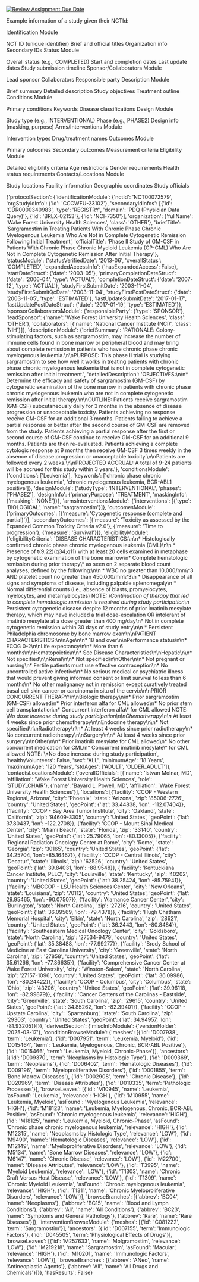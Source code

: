 [![Review Assignment Due Date](https://classroom.github.com/assets/deadline-readme-button-22041afd0340ce965d47ae6ef1cefeee28c7c493a6346c4f15d667ab976d596c.svg)](https://classroom.github.com/a/Aem1sI_4)


Example information of a study given their NCTId:

Identification Module

NCT ID (unique identifier)
Brief and official titles
Organization info
Secondary IDs
Status Module

Overall status (e.g., COMPLETED)
Start and completion dates
Last update dates
Study submission timeline
Sponsor/Collaborators Module

Lead sponsor
Collaborators
Responsible party
Description Module

Brief summary
Detailed description
Study objectives
Treatment outline
Conditions Module

Primary conditions
Keywords
Disease classifications
Design Module

Study type (e.g., INTERVENTIONAL)
Phase (e.g., PHASE2)
Design info (masking, purpose)
Arms/Interventions Module

Intervention types
Drug/treatment names
Outcomes Module

Primary outcomes
Secondary outcomes
Measurement criteria
Eligibility Module

Detailed eligibility criteria
Age restrictions
Gender requirements
Health status requirements
Contacts/Locations Module

Study locations
Facility information
Geographic coordinates
Study officials


{'protocolSection': {'identificationModule': {'nctId': 'NCT00072579',
   'orgStudyIdInfo': {'id': 'CCCWFU-23102'},
   'secondaryIdInfos': [{'id': 'CDR0000340983',
     'type': 'REGISTRY',
     'domain': 'PDQ (Physician Data Query)'},
    {'id': 'BRLX-02153'},
    {'id': 'NCI-7350'}],
   'organization': {'fullName': 'Wake Forest University Health Sciences',
    'class': 'OTHER'},
   'briefTitle': 'Sargramostim in Treating Patients With Chronic Phase Chronic Myelogenous Leukemia Who Are Not in Complete Cytogenetic Remission Following Initial Treatment',
   'officialTitle': 'Phase II Study of GM-CSF in Patients With Chronic Phase Chronic Myeloid Leukemia (CP-CML) Who Are Not in Complete Cytogenetic Remission After Initial Therapy'},
  'statusModule': {'statusVerifiedDate': '2013-06',
   'overallStatus': 'COMPLETED',
   'expandedAccessInfo': {'hasExpandedAccess': False},
   'startDateStruct': {'date': '2003-05'},
   'primaryCompletionDateStruct': {'date': '2006-04', 'type': 'ACTUAL'},
   'completionDateStruct': {'date': '2007-12', 'type': 'ACTUAL'},
   'studyFirstSubmitDate': '2003-11-04',
   'studyFirstSubmitQcDate': '2003-11-04',
   'studyFirstPostDateStruct': {'date': '2003-11-05', 'type': 'ESTIMATED'},
   'lastUpdateSubmitDate': '2017-01-17',
   'lastUpdatePostDateStruct': {'date': '2017-01-19', 'type': 'ESTIMATED'}},
  'sponsorCollaboratorsModule': {'responsibleParty': {'type': 'SPONSOR'},
   'leadSponsor': {'name': 'Wake Forest University Health Sciences',
    'class': 'OTHER'},
   'collaborators': [{'name': 'National Cancer Institute (NCI)',
     'class': 'NIH'}]},
  'descriptionModule': {'briefSummary': 'RATIONALE: Colony-stimulating factors, such as sargramostim, may increase the number of immune cells found in bone marrow or peripheral blood and may bring about complete remission in patients who have chronic phase chronic myelogenous leukemia.\n\nPURPOSE: This phase II trial is studying sargramostim to see how well it works in treating patients with chronic phase chronic myelogenous leukemia that is not in complete cytogenetic remission after initial treatment.',
   'detailedDescription': 'OBJECTIVES:\n\n* Determine the efficacy and safety of sargramostim (GM-CSF) by cytogenetic examination of the bone marrow in patients with chronic phase chronic myelogenous leukemia who are not in complete cytogenetic remission after initial therapy.\n\nOUTLINE: Patients receive sargramostim (GM-CSF) subcutaneously daily for 3 months in the absence of disease progression or unacceptable toxicity. Patients achieving no response receive GM-CSF for an additional 3 months. Patients failing to achieve a partial response or better after the second course of GM-CSF are removed from the study. Patients achieving a partial response after the first or second course of GM-CSF continue to receive GM-CSF for an additional 9 months. Patients are then re-evaluated. Patients achieving a complete cytologic response at 9 months then receive GM-CSF 3 times weekly in the absence of disease progression or unacceptable toxicity.\n\nPatients are followed every 2 weeks.\n\nPROJECTED ACCRUAL: A total of 9-24 patients will be accrued for this study within 3 years.'},
  'conditionsModule': {'conditions': ['Leukemia'],
   'keywords': ['chronic phase chronic myelogenous leukemia',
    'chronic myelogenous leukemia, BCR-ABL1 positive']},
  'designModule': {'studyType': 'INTERVENTIONAL',
   'phases': ['PHASE2'],
   'designInfo': {'primaryPurpose': 'TREATMENT',
    'maskingInfo': {'masking': 'NONE'}}},
  'armsInterventionsModule': {'interventions': [{'type': 'BIOLOGICAL',
     'name': 'sargramostim'}]},
  'outcomesModule': {'primaryOutcomes': [{'measure': 'Cytogenetic response (complete and partial)'}],
   'secondaryOutcomes': [{'measure': 'Toxicity as assessed by the Expanded Common Toxicity Criteria v2.0'},
    {'measure': 'Time to progression'},
    {'measure': 'Survival'}]},
  'eligibilityModule': {'eligibilityCriteria': 'DISEASE CHARACTERISTICS:\n\n* Histologically confirmed chronic phase chronic myelogenous leukemia (CML)\n\n  * Presence of t(9;22)(q34;q11) with at least 20 cells examined in metaphase by cytogenetic examination of the bone marrow\n* Complete hematologic remission during prior therapy\\* as seen on 2 separate blood count analyses, defined by the following:\n\n  * WBC no greater than 10,000/mm\\^3 AND platelet count no greater than 450,000/mm\\^3\n  * Disappearance of all signs and symptoms of disease, including palpable splenomegaly\n  * Normal differential counts (i.e., absence of blasts, promyelocytes, myelocytes, and metamyelocytes) NOTE: \\*Continuation of therapy that led to complete hematologic remission is required during study participation\n* Persistent cytogenetic disease despite 12 months of prior imatinib mesylate therapy, which may have included a trial dose-escalation OR intolerant of imatinib mesylate at a dose greater than 400 mg/day\n* Not in complete cytogenetic remission within 30 days of study entry\n\n  * Persistent Philadelphia chromosome by bone marrow exam\n\nPATIENT CHARACTERISTICS:\n\nAge\n\n* 18 and over\n\nPerformance status\n\n* ECOG 0-2\n\nLife expectancy\n\n* More than 6 months\n\nHematopoietic\n\n* See Disease Characteristics\n\nHepatic\n\n* Not specified\n\nRenal\n\n* Not specified\n\nOther\n\n* Not pregnant or nursing\n* Fertile patients must use effective contraception\n* No uncontrolled active infective\n* No serious medical or psychiatric illness that would prevent giving informed consent or limit survival to less than 6 months\n* No other malignancy not in remission except curatively treated basal cell skin cancer or carcinoma in situ of the cervix\n\nPRIOR CONCURRENT THERAPY:\n\nBiologic therapy\n\n* Prior sargramostim (GM-CSF) allowed\n* Prior interferon alfa for CML allowed\n* No prior stem cell transplantation\n* Concurrent interferon alfa\\* for CML allowed NOTE: \\*No dose increase during study participation\n\nChemotherapy\n\n* At least 4 weeks since prior chemotherapy\n\nEndocrine therapy\n\n* Not specified\n\nRadiotherapy\n\n* At least 4 weeks since prior radiotherapy\n* No concurrent radiotherapy\n\nSurgery\n\n* At least 4 weeks since prior surgery\n\nOther\n\n* Prior imatinib mesylate for CML allowed\n* No other concurrent medication for CML\n* Concurrent imatinib mesylate\\* for CML allowed NOTE: \\*No dose increase during study participation',
   'healthyVolunteers': False,
   'sex': 'ALL',
   'minimumAge': '18 Years',
   'maximumAge': '120 Years',
   'stdAges': ['ADULT', 'OLDER_ADULT']},
  'contactsLocationsModule': {'overallOfficials': [{'name': 'Istvan Molnar, MD',
     'affiliation': 'Wake Forest University Health Sciences',
     'role': 'STUDY_CHAIR'},
    {'name': 'Bayard L. Powell, MD',
     'affiliation': 'Wake Forest University Health Sciences'}],
   'locations': [{'facility': 'CCOP - Western Regional, Arizona',
     'city': 'Phoenix',
     'state': 'Arizona',
     'zip': '85006-2726',
     'country': 'United States',
     'geoPoint': {'lat': 33.44838, 'lon': -112.07404}},
    {'facility': 'CCOP - Bay Area Tumor Institute',
     'city': 'Oakland',
     'state': 'California',
     'zip': '94609-3305',
     'country': 'United States',
     'geoPoint': {'lat': 37.80437, 'lon': -122.2708}},
    {'facility': 'CCOP - Mount Sinai Medical Center',
     'city': 'Miami Beach',
     'state': 'Florida',
     'zip': '33140',
     'country': 'United States',
     'geoPoint': {'lat': 25.79065, 'lon': -80.13005}},
    {'facility': 'Regional Radiation Oncology Center at Rome',
     'city': 'Rome',
     'state': 'Georgia',
     'zip': '30165',
     'country': 'United States',
     'geoPoint': {'lat': 34.25704, 'lon': -85.16467}},
    {'facility': 'CCOP - Central Illinois',
     'city': 'Decatur',
     'state': 'Illinois',
     'zip': '62526',
     'country': 'United States',
     'geoPoint': {'lat': 39.84031, 'lon': -88.9548}},
    {'facility': 'Kentuckiana Cancer Institute, PLLC',
     'city': 'Louisville',
     'state': 'Kentucky',
     'zip': '40202',
     'country': 'United States',
     'geoPoint': {'lat': 38.25424, 'lon': -85.75941}},
    {'facility': 'MBCCOP - LSU Health Sciences Center',
     'city': 'New Orleans',
     'state': 'Louisiana',
     'zip': '70112',
     'country': 'United States',
     'geoPoint': {'lat': 29.95465, 'lon': -90.07507}},
    {'facility': 'Alamance Cancer Center',
     'city': 'Burlington',
     'state': 'North Carolina',
     'zip': '27216',
     'country': 'United States',
     'geoPoint': {'lat': 36.09569, 'lon': -79.4378}},
    {'facility': 'Hugh Chatham Memorial Hospital',
     'city': 'Elkin',
     'state': 'North Carolina',
     'zip': '28621',
     'country': 'United States',
     'geoPoint': {'lat': 36.2443, 'lon': -80.8484}},
    {'facility': 'Southeastern Medical Oncology Center',
     'city': 'Goldsboro',
     'state': 'North Carolina',
     'zip': '27534-9479',
     'country': 'United States',
     'geoPoint': {'lat': 35.38488, 'lon': -77.99277}},
    {'facility': 'Brody School of Medicine at East Carolina University',
     'city': 'Greenville',
     'state': 'North Carolina',
     'zip': '27858',
     'country': 'United States',
     'geoPoint': {'lat': 35.61266, 'lon': -77.36635}},
    {'facility': 'Comprehensive Cancer Center at Wake Forest University',
     'city': 'Winston-Salem',
     'state': 'North Carolina',
     'zip': '27157-1096',
     'country': 'United States',
     'geoPoint': {'lat': 36.09986, 'lon': -80.24422}},
    {'facility': 'CCOP - Columbus',
     'city': 'Columbus',
     'state': 'Ohio',
     'zip': '43206',
     'country': 'United States',
     'geoPoint': {'lat': 39.96118, 'lon': -82.99879}},
    {'facility': 'Cancer Centers of the Carolinas - Eastside',
     'city': 'Greenville',
     'state': 'South Carolina',
     'zip': '29615',
     'country': 'United States',
     'geoPoint': {'lat': 34.85262, 'lon': -82.39401}},
    {'facility': 'CCOP - Upstate Carolina',
     'city': 'Spartanburg',
     'state': 'South Carolina',
     'zip': '29303',
     'country': 'United States',
     'geoPoint': {'lat': 34.94957, 'lon': -81.93205}}]}},
 'derivedSection': {'miscInfoModule': {'versionHolder': '2025-03-17'},
  'conditionBrowseModule': {'meshes': [{'id': 'D007938', 'term': 'Leukemia'},
    {'id': 'D007951', 'term': 'Leukemia, Myeloid'},
    {'id': 'D015464',
     'term': 'Leukemia, Myelogenous, Chronic, BCR-ABL Positive'},
    {'id': 'D015466', 'term': 'Leukemia, Myeloid, Chronic-Phase'}],
   'ancestors': [{'id': 'D009370', 'term': 'Neoplasms by Histologic Type'},
    {'id': 'D009369', 'term': 'Neoplasms'},
    {'id': 'D006402', 'term': 'Hematologic Diseases'},
    {'id': 'D009196', 'term': 'Myeloproliferative Disorders'},
    {'id': 'D001855', 'term': 'Bone Marrow Diseases'},
    {'id': 'D002908', 'term': 'Chronic Disease'},
    {'id': 'D020969', 'term': 'Disease Attributes'},
    {'id': 'D010335', 'term': 'Pathologic Processes'}],
   'browseLeaves': [{'id': 'M10945',
     'name': 'Leukemia',
     'asFound': 'Leukemia',
     'relevance': 'HIGH'},
    {'id': 'M10955',
     'name': 'Leukemia, Myeloid',
     'asFound': 'Myelogenous Leukemia',
     'relevance': 'HIGH'},
    {'id': 'M18123',
     'name': 'Leukemia, Myelogenous, Chronic, BCR-ABL Positive',
     'asFound': 'Chronic myelogenous leukemia',
     'relevance': 'HIGH'},
    {'id': 'M18125',
     'name': 'Leukemia, Myeloid, Chronic-Phase',
     'asFound': 'Chronic phase chronic myelogenous leukemia',
     'relevance': 'HIGH'},
    {'id': 'M12315',
     'name': 'Neoplasms by Histologic Type',
     'relevance': 'LOW'},
    {'id': 'M9490', 'name': 'Hematologic Diseases', 'relevance': 'LOW'},
    {'id': 'M12149',
     'name': 'Myeloproliferative Disorders',
     'relevance': 'LOW'},
    {'id': 'M5134', 'name': 'Bone Marrow Diseases', 'relevance': 'LOW'},
    {'id': 'M6147', 'name': 'Chronic Disease', 'relevance': 'LOW'},
    {'id': 'M22700', 'name': 'Disease Attributes', 'relevance': 'LOW'},
    {'id': 'T3995', 'name': 'Myeloid Leukemia', 'relevance': 'LOW'},
    {'id': 'T1303',
     'name': 'Chronic Graft Versus Host Disease',
     'relevance': 'LOW'},
    {'id': 'T1309',
     'name': 'Chronic Myeloid Leukemia',
     'asFound': 'Chronic myelogenous leukemia',
     'relevance': 'HIGH'},
    {'id': 'T1311',
     'name': 'Chronic Myeloproliferative Disorders',
     'relevance': 'LOW'}],
   'browseBranches': [{'abbrev': 'BC04', 'name': 'Neoplasms'},
    {'abbrev': 'BC15', 'name': 'Blood and Lymph Conditions'},
    {'abbrev': 'All', 'name': 'All Conditions'},
    {'abbrev': 'BC23', 'name': 'Symptoms and General Pathology'},
    {'abbrev': 'Rare', 'name': 'Rare Diseases'}]},
  'interventionBrowseModule': {'meshes': [{'id': 'C081222',
     'term': 'Sargramostim'}],
   'ancestors': [{'id': 'D007155', 'term': 'Immunologic Factors'},
    {'id': 'D045505', 'term': 'Physiological Effects of Drugs'}],
   'browseLeaves': [{'id': 'M257633',
     'name': 'Molgramostim',
     'relevance': 'LOW'},
    {'id': 'M219218',
     'name': 'Sargramostim',
     'asFound': 'Macular',
     'relevance': 'HIGH'},
    {'id': 'M10201', 'name': 'Immunologic Factors', 'relevance': 'LOW'}],
   'browseBranches': [{'abbrev': 'ANeo', 'name': 'Antineoplastic Agents'},
    {'abbrev': 'All', 'name': 'All Drugs and Chemicals'}]}},
 'hasResults': False}